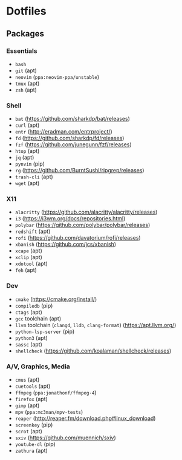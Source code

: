# Dotfiles

## Packages

### Essentials
- `bash`
- `git` (apt)
- `neovim` (`ppa:neovim-ppa/unstable`)
- `tmux` (apt)
- `zsh` (apt)

### Shell
- `bat` (https://github.com/sharkdp/bat/releases)
- `curl` (apt)
- `entr` (http://eradman.com/entrproject/)
- `fd` (https://github.com/sharkdp/fd/releases)
- `fzf` (https://github.com/junegunn/fzf/releases)
- `htop` (apt)
- `jq` (apt)
- `pynvim` (pip)
- `rg` (https://github.com/BurntSushi/ripgrep/releases)
- `trash-cli` (apt)
- `wget` (apt)

### X11
- `alacritty` (https://github.com/alacritty/alacritty/releases)
- `i3` (https://i3wm.org/docs/repositories.html)
- `polybar` (https://github.com/polybar/polybar/releases)
- `redshift` (apt)
- `rofi` (https://github.com/davatorium/rofi/releases)
- `xbanish` (https://github.com/jcs/xbanish)
- `xcape` (apt)
- `xclip` (apt)
- `xdotool` (apt)
- `feh` (apt)

### Dev
- `cmake` (https://cmake.org/install/)
- `compiledb` (pip)
- `ctags` (apt)
- `gcc` toolchain (apt)
- `llvm` toolchain (`clangd`, `lldb`, `clang-format`) (https://apt.llvm.org/)
- `python-lsp-server` (pip)
- `python3` (apt)
- `sassc` (apt)
- `shellcheck` (https://github.com/koalaman/shellcheck/releases)

### A/V, Graphics, Media
- `cmus` (apt)
- `cuetools` (apt)
- `ffmpeg` (`ppa:jonathonf/ffmpeg-4`)
- `firefox` (apt)
- `gimp` (apt)
- `mpv` (`ppa:mc3man/mpv-tests`)
- `reaper` (http://reaper.fm/download.php#linux_download)
- `screenkey` (pip)
- `scrot` (apt)
- `sxiv` (https://github.com/muennich/sxiv)
- `youtube-dl` (pip)
- `zathura` (apt)
